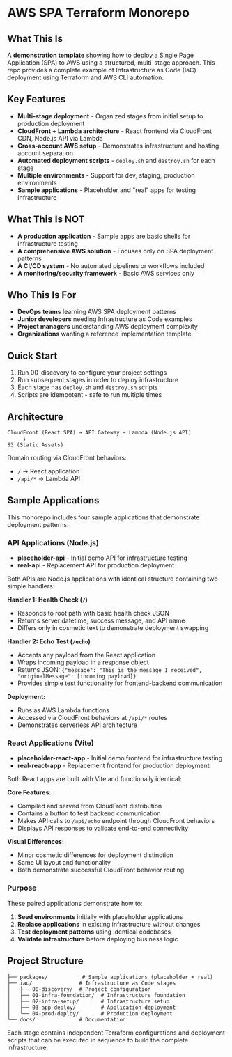 # AWS SPA Terraform Monorepo

## What This Is

A **demonstration template** showing how to deploy a Single Page Application (SPA) to AWS using a structured, multi-stage approach. This repo provides a complete example of Infrastructure as Code (IaC) deployment using Terraform and AWS CLI automation.

## Key Features

- **Multi-stage deployment** - Organized stages from initial setup to production deployment
- **CloudFront + Lambda architecture** - React frontend via CloudFront CDN, Node.js API via Lambda
- **Cross-account AWS setup** - Demonstrates infrastructure and hosting account separation
- **Automated deployment scripts** - `deploy.sh` and `destroy.sh` for each stage
- **Multiple environments** - Support for dev, staging, production environments
- **Sample applications** - Placeholder and "real" apps for testing infrastructure

## What This Is NOT

- **A production application** - Sample apps are basic shells for infrastructure testing
- **A comprehensive AWS solution** - Focuses only on SPA deployment patterns
- **A CI/CD system** - No automated pipelines or workflows included
- **A monitoring/security framework** - Basic AWS services only

## Who This Is For

- **DevOps teams** learning AWS SPA deployment patterns
- **Junior developers** needing Infrastructure as Code examples
- **Project managers** understanding AWS deployment complexity
- **Organizations** wanting a reference implementation template

## Quick Start

1. Run 00-discovery to configure your project settings
2. Run subsequent stages in order to deploy infrastructure
3. Each stage has `deploy.sh` and `destroy.sh` scripts
4. Scripts are idempotent - safe to run multiple times

## Architecture

```
CloudFront (React SPA) → API Gateway → Lambda (Node.js API)
     ↓
S3 (Static Assets)
```

Domain routing via CloudFront behaviors:
- `/` → React application  
- `/api/*` → Lambda API

## Sample Applications

This monorepo includes four sample applications that demonstrate deployment patterns:

### API Applications (Node.js)
- **placeholder-api** - Initial demo API for infrastructure testing
- **real-api** - Replacement API for production deployment

Both APIs are Node.js applications with identical structure containing two simple handlers:

**Handler 1: Health Check (`/`)**
- Responds to root path with basic health check JSON
- Returns server datetime, success message, and API name
- Differs only in cosmetic text to demonstrate deployment swapping

**Handler 2: Echo Test (`/echo`)**
- Accepts any payload from the React application
- Wraps incoming payload in a response object
- Returns JSON: `{"message": "This is the message I received", "originalMessage": [incoming payload]}`
- Provides simple test functionality for frontend-backend communication

**Deployment:**
- Runs as AWS Lambda functions
- Accessed via CloudFront behaviors at `/api/*` routes
- Demonstrates serverless API architecture

### React Applications (Vite)
- **placeholder-react-app** - Initial demo frontend for infrastructure testing
- **real-react-app** - Replacement frontend for production deployment

Both React apps are built with Vite and functionally identical:

**Core Features:**
- Compiled and served from CloudFront distribution
- Contains a button to test backend communication
- Makes API calls to `/api/echo` endpoint through CloudFront behaviors
- Displays API responses to validate end-to-end connectivity

**Visual Differences:**
- Minor cosmetic differences for deployment distinction
- Same UI layout and functionality
- Both demonstrate successful CloudFront behavior routing

### Purpose
These paired applications demonstrate how to:
1. **Seed environments** initially with placeholder applications
2. **Replace applications** in existing infrastructure without changes
3. **Test deployment patterns** using identical codebases
4. **Validate infrastructure** before deploying business logic

## Project Structure

```
├── packages/           # Sample applications (placeholder + real)
├── iac/               # Infrastructure as Code stages
│   ├── 00-discovery/  # Project configuration
│   ├── 01-infra-foundation/  # Infrastructure foundation
│   ├── 02-infra-setup/       # Infrastructure setup
│   ├── 03-app-deploy/        # Application deployment
│   └── 04-prod-deploy/       # Production deployment
└── docs/              # Documentation
```

Each stage contains independent Terraform configurations and deployment scripts that can be executed in sequence to build the complete infrastructure.